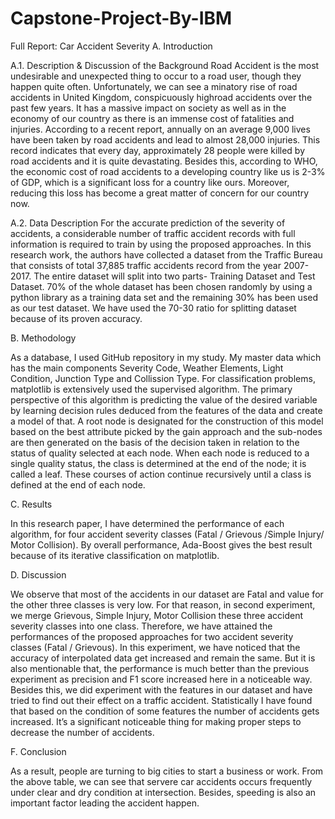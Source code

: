 # Capstone-Project-By-IBM

Full Report: Car Accident Severity
A. Introduction

A.1. Description & Discussion of the Background
Road Accident is the most undesirable and unexpected thing to occur to a road user, though they happen quite often. Unfortunately, we can see a minatory rise of road accidents in United Kingdom, conspicuously highroad accidents over the past few years. It has a massive impact on society as well as in the economy of our country as there is an immense cost of fatalities and injuries. According to a recent report, annually on an average 9,000 lives have been taken by road accidents and lead to almost 28,000 injuries. This record indicates that every day, approximately 28 people were killed by road accidents and it is quite devastating. Besides this, according to WHO, the economic cost of road accidents to a developing country like us is 2-3% of GDP, which is a significant loss for a country like ours. Moreover, reducing this loss has become a great matter of concern for our country now.



A.2. Data Description
For the accurate prediction of the severity of accidents, a considerable number of traffic accident records with full information is required to train by using the proposed approaches. In this research work, the authors have collected a dataset from the Traffic Bureau that consists of total 37,885 traffic accidents record from the year 2007-2017. The entire dataset will split into two parts- Training Dataset and Test Dataset. 70% of the whole dataset has been chosen randomly by using a python library as a training data set and the remaining 30% has been used as our test dataset. We have used the 70-30 ratio for splitting dataset because of its proven accuracy.





B. Methodology

As a database, I used GitHub repository in my study. My master data which has the main components Severity Code, Weather Elements, Light Condition, Junction Type and Collission Type. For classification problems, matplotlib is extensively used the supervised algorithm. The primary perspective of this algorithm is predicting the value of the desired variable by learning decision rules deduced from the features of the data and create a model of that. A root node is designated for the construction of this model based on the best attribute picked by the gain approach and the sub-nodes are then generated on the basis of the decision taken in relation to the status of quality selected at each node. When each node is reduced to a single quality status, the class is determined at the end of the node; it is called a leaf. These courses of action continue recursively until a class is defined at the end of each node.



C. Results

In this research paper, I have determined the performance of each algorithm, for four accident severity classes (Fatal / Grievous /Simple Injury/ Motor Collision). By overall performance, Ada-Boost gives the best result because of its iterative classification on matplotlib.





D. Discussion

We observe that most of the accidents in our dataset are Fatal and value for the other three classes is very low. For that reason, in second experiment, we merge Grievous, Simple Injury, Motor Collision these three accident severity classes into one class. Therefore, we have attained the performances of the proposed approaches for two accident severity classes (Fatal / Grievous). In this experiment, we have noticed that the accuracy of interpolated data get increased and remain the same. But it is also mentionable that, the performance is much better than the previous experiment as precision and F1 score increased here in a noticeable way. Besides this, we did experiment with the features in our dataset and have tried to find out their effect on a traffic accident. Statistically I have found that based on the condition of some features the number of accidents gets increased. It’s a significant noticeable thing for making proper steps to decrease the number of accidents.


F. Conclusion

As a result, people are turning to big cities to start a business or work. From the above table, we can see that servere car accidents occurs frequently under clear and dry condition at intersection. Besides, speeding is also an important factor leading the accident happen.


